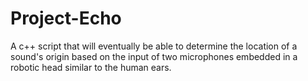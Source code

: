 # Project-Echo
A c++ script that will eventually be able to determine the location of a sound's origin based on the input of two microphones embedded in a robotic head similar to the human ears.
